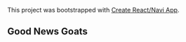 This project was bootstrapped with [Create React/Navi App](https://github.com/frontarm/navi/tree/master/packages/create-react-navi-app).


## Good News Goats

